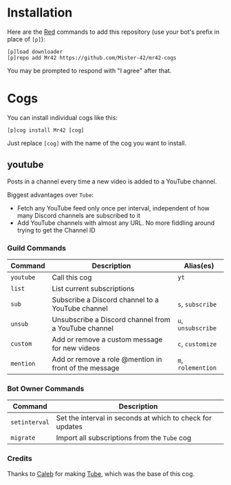 # Installation

Here are the [Red](https://github.com/Cog-Creators/Red-DiscordBot) commands to add this repository (use your bot's prefix in place of `[p]`):
```
[p]load downloader
[p]repo add Mr42 https://github.com/Mister-42/mr42-cogs
```

You may be prompted to respond with "I agree" after that.


# Cogs

You can install individual cogs like this:
```
[p]cog install Mr42 [cog]
```

Just replace `[cog]` with the name of the cog you want to install.

## youtube

Posts in a channel every time a new video is added to a YouTube channel.

Biggest advantages over `Tube`:
- Fetch any YouTube feed only once per interval, independent of how many Discord channels are subscribed to it
- Add YouTube channels with almost any URL. No more fiddling around trying to get the Channel ID

### Guild Commands

| Command   | Description                                           | Alias(es) |
| --------- | ----------------------------------------------------- | --------- |
| `youtube` | Call this cog                                         | `yt` |
| `list`    | List current subscriptions                            ||
| `sub`     | Subscribe a Discord channel to a YouTube channel      | `s`, `subscribe` |
| `unsub`   | Unsubscribe a Discord channel from a YouTube channel  | `u`, `unsubscribe` |
| `custom`  | Add or remove a custom message for new videos         | `c`, `customize` |
| `mention` | Add or remove a role @mention in front of the message | `m`, `rolemention` |

### Bot Owner Commands

| Command       | Description |
| ------------- | ----------- |
| `setinterval` | Set the interval in seconds at which to check for updates |
| `migrate`     | Import all subscriptions from the `Tube` cog |

### Credits

Thanks to [Caleb](https://gitlab.com/CrunchBangDev) for making [Tube](https://gitlab.com/CrunchBangDev/cbd-cogs/-/tree/master/Tube), which was the base of this cog.
